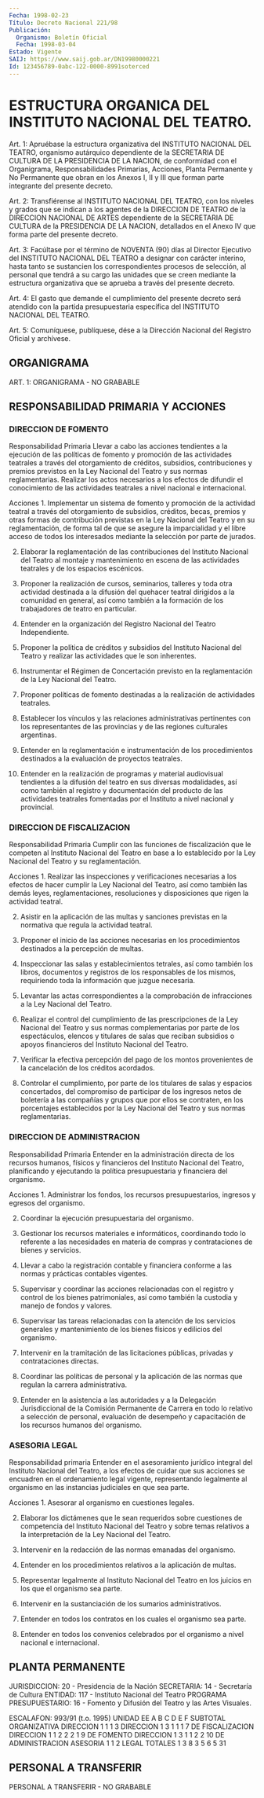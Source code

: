 ```yaml
---
Fecha: 1998-02-23
Título: Decreto Nacional 221/98
Publicación:
  Organismo: Boletín Oficial
  Fecha: 1998-03-04
Estado: Vigente
SAIJ: https://www.saij.gob.ar/DN19980000221
Id: 123456789-0abc-122-0000-8991soterced
---
```

# ESTRUCTURA ORGANICA DEL INSTITUTO NACIONAL DEL TEATRO.

<a id="1"></a>
Art. 1: Apruébase la estructura  organizativa  del  INSTITUTO NACIONAL  DEL   TEATRO,  organismo  autárquico  dependiente  de  la SECRETARIA DE CULTURA DE LA PRESIDENCIA DE LA NACION, de conformidad  con    el  Organigrama,  Responsabilidades  Primarias, Acciones, Planta Permanente y No Permanente que obran en los Anexos I,  II  y III que forman  parte  integrante  del  presente  decreto.

<a id="2"></a>
Art. 2:  Transfiérense  al  INSTITUTO NACIONAL DEL TEATRO, con los niveles y grados que se indican  a  los  agentes de la DIRECCION DE TEATRO  de  la  DIRECCION  NACIONAL  DE  ARTES  dependiente  de  la SECRETARIA DE CULTURA de la PRESIDENCIA DE LA NACION, detallados en el Anexo IV que forma parte del presente decreto.

<a id="3"></a>
Art. 3: Facúltase por el término de NOVENTA (90)  días al Director Ejecutivo del INSTITUTO NACIONAL DEL TEATRO a designar con carácter interino,  hasta tanto se sustancien los correspondientes  procesos de selección, al personal que tendrá a su cargo las unidades que se creen mediante  la  estructura organizativa que se aprueba a través del presente decreto.

<a id="4"></a>
Art. 4: El gasto que  demande el cumplimiento del presente decreto será  atendido  con  la  partida    presupuestaria  específica  del INSTITUTO NACIONAL DEL TEATRO.

<a id="5"></a>
Art.  5: Comuníquese, publíquese, dése  a la Dirección Nacional del Registro Oficial y archívese.

## ORGANIGRAMA

<a id="1"></a>
ART. 1: ORGANIGRAMA - NO GRABABLE

## RESPONSABILIDAD PRIMARIA Y ACCIONES

### DIRECCION DE FOMENTO

<a id="1"></a>
Responsabilidad Primaria Llevar a cabo las acciones tendientes a la ejecución de las políticas de fomento y promoción de las actividades teatrales a través del otorgamiento de créditos, subsidios, contribuciones y premios previstos en la Ley Nacional del Teatro y sus normas reglamentarias. Realizar los actos necesarios a los efectos de difundir el conocimiento de las actividades teatrales a nivel nacional e internacional.

Acciones 1. Implementar un sistema de fomento y promoción de la actividad teatral a través del otorgamiento de subsidios, créditos, becas, premios y otras formas de contribución previstas en la Ley Nacional del Teatro y en su reglamentación, de forma tal de que se asegure la imparcialidad y el libre acceso de todos los interesados mediante la selección por parte de jurados.

2. Elaborar la reglamentación de las contribuciones del Instituto Nacional del Teatro al montaje y mantenimiento en escena de las actividades teatrales y de los espacios escénicos.

3. Proponer la realización de cursos, seminarios, talleres y toda otra actividad destinada a la difusión del quehacer teatral dirigidos a la comunidad en general, así como también a la formación de los trabajadores de teatro en particular.

4. Entender en la organización del Registro Nacional del Teatro Independiente.

5. Proponer la política de créditos y subsidios del Instituto Nacional del Teatro y realizar las actividades que le son inherentes.

6. Instrumentar el Régimen de Concertación previsto en la reglamentación de la Ley Nacional del Teatro.

7. Proponer políticas de fomento destinadas a la realización de actividades teatrales.

8. Establecer los vínculos y las relaciones administrativas pertinentes con los representantes de las provincias y de las regiones culturales argentinas.

9. Entender en la reglamentación e instrumentación de los procedimientos destinados a la evaluación de proyectos teatrales.

10. Entender en la realización de programas y material audiovisual tendientes a la difusión del teatro en sus diversas modalidades, así como también al registro y documentación del producto de las actividades teatrales fomentadas por el Instituto a nivel nacional y provincial.

### DIRECCION DE FISCALIZACION

<a id="2"></a>
Responsabilidad Primaria Cumplir con las funciones de fiscalización que le competen al Instituto Nacional del Teatro en base a lo establecido por la Ley Nacional del Teatro y su reglamentación.

Acciones 1. Realizar las inspecciones y verificaciones necesarias a los efectos de hacer cumplir la Ley Nacional del Teatro, así como también las demás leyes, reglamentaciones, resoluciones y disposiciones que rigen la actividad teatral.

2. Asistir en la aplicación de las multas y sanciones previstas en la normativa que regula la actividad teatral.

3. Proponer el inicio de las acciones necesarias en los procedimientos destinados a la percepción de multas.

4. Inspeccionar las salas y establecimientos tetrales, así como también los libros, documentos y registros de los responsables de los mismos, requiriendo toda la información que juzgue necesaria.

5. Levantar las actas correspondientes a la comprobación de infracciones a la Ley Nacional del Teatro.

6. Realizar el control del cumplimiento de las prescripciones de la Ley Nacional del Teatro y sus normas complementarias por parte de los espectáculos, elencos y titulares de salas que reciban subsidios o apoyos financieros del Instituto Nacional del Teatro.

7. Verificar la efectiva percepción del pago de los montos provenientes de la cancelación de los créditos acordados.

8. Controlar el cumplimiento, por parte de los titulares de salas y espacios concertados, del compromiso de participar de los ingresos netos de boletería a las compañías y grupos que por ellos se contraten, en los porcentajes establecidos por la Ley Nacional del Teatro y sus normas reglamentarias.

### DIRECCION DE ADMINISTRACION

<a id="3"></a>
Responsabilidad Primaria Entender en la administración directa de los recursos humanos, físicos y financieros del Instituto Nacional del Teatro, planificando y ejecutando la política presupuestaria y financiera del organismo.

Acciones 1. Administrar los fondos, los recursos presupuestarios, ingresos y egresos del organismo.

2. Coordinar la ejecución presupuestaria del organismo.

3. Gestionar los recursos materiales e informáticos, coordinando todo lo referente a las necesidades en materia de compras y contrataciones de bienes y servicios.

4. Llevar a cabo la registración contable y financiera conforme a las normas y prácticas contables vigentes.

5. Supervisar y coordinar las acciones relacionadas con el registro y control de los bienes patrimoniales, así como también la custodia y manejo de fondos y valores.

6. Supervisar las tareas relacionadas con la atención de los servicios generales y mantenimiento de los bienes físicos y edilicios del organismo.

7. Intervenir en la tramitación de las licitaciones públicas, privadas y contrataciones directas.

8. Coordinar las políticas de personal y la aplicación de las normas que regulan la carrera administrativa.

9. Entender en la asistencia a las autoridades y a la Delegación Jurisdiccional de la Comisión Permanente de Carrera en todo lo relativo a selección de personal, evaluación de desempeño y capacitación de los recursos humanos del organismo.

### ASESORIA LEGAL

<a id="4"></a>
Responsabilidad primaria Entender en el asesoramiento jurídico integral del Instituto Nacional del Teatro, a los efectos de cuidar que sus acciones se encuadren en el ordenamiento legal vigente, representando legalmente al organismo en las instancias judiciales en que sea parte.

Acciones 1. Asesorar al organismo en cuestiones legales.

2. Elaborar los dictámenes que le sean requeridos sobre cuestiones de competencia del Instituto Nacional del Teatro y sobre temas relativos a la interpretación de la Ley Nacional del Teatro.

3. Intervenir en la redacción de las normas emanadas del organismo.

4. Entender en los procedimientos relativos a la aplicación de multas.

5. Representar legalmente al Instituto Nacional del Teatro en los juicios en los que el organismo sea parte.

6. Intervenir en la sustanciación de los sumarios administrativos.

7. Entender en todos los contratos en los cuales el organismo sea parte.

8. Entender en todos los convenios celebrados por el organismo a nivel nacional e internacional.

## PLANTA PERMANENTE

<a id="1"></a>
JURISDICCION: 20 - Presidencia de la Nación SECRETARIA: 14 - Secretaría de Cultura ENTIDAD: 117 - Instituto Nacional del Teatro PROGRAMA PRESUPUESTARIO: 16 - Fomento y Difusión del Teatro y las Artes Visuales.

ESCALAFON: 993/91 (t.o. 1995)  UNIDAD               EE   A    B    C   D   E   F      SUBTOTAL ORGANIZATIVA DIRECCION            1                  1       1          3 DIRECCION                 1    3        1   1   1          7 DE FISCALIZACION DIRECCION                 1    1    2   2   2   1          9 DE FOMENTO DIRECCION                 1    3    1   1   2   2         10 DE ADMINISTRACION ASESORIA                       1            1              2 LEGAL TOTALES              1    3    8    3   5   6    5        31

## PERSONAL A TRANSFERIR

<a id="1"></a>
PERSONAL A TRANSFERIR - NO GRABABLE